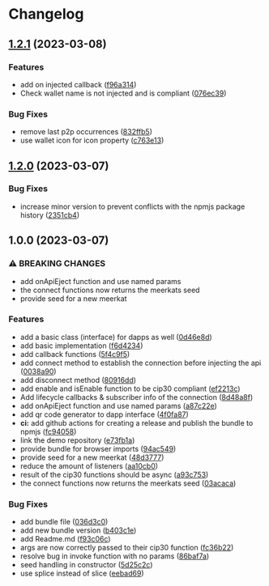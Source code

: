 # Changelog

## [1.2.1](https://github.com/fabianbormann/cardano-peer-connect/compare/v1.2.0...v1.2.1) (2023-03-08)


### Features

* add on injected callback ([f96a314](https://github.com/fabianbormann/cardano-peer-connect/commit/f96a3140c23e2e8afde72d39aaf6172454ea26f9))
* Check wallet name is not injected and is compliant ([076ec39](https://github.com/fabianbormann/cardano-peer-connect/commit/076ec395e36fa6696d97138f574c98c2d5d0d772))


### Bug Fixes

* remove last p2p occurrences ([832ffb5](https://github.com/fabianbormann/cardano-peer-connect/commit/832ffb5aea54c0152db778a03425de8992131121))
* use wallet icon for icon property ([c763e13](https://github.com/fabianbormann/cardano-peer-connect/commit/c763e13609433b5ac79c47ef75fd7d3d08c09119))

## [1.2.0](https://github.com/fabianbormann/cardano-peer-connect/compare/v1.0.0...v1.2.0) (2023-03-07)


### Bug Fixes

* increase minor version to prevent conflicts with the npmjs package history ([2351cb4](https://github.com/fabianbormann/cardano-peer-connect/commit/2351cb47609f48fd9e35902292af08957f927a0e))

## 1.0.0 (2023-03-07)


### ⚠ BREAKING CHANGES

* add onApiEject function and use named params
* the connect functions now returns the meerkats seed
* provide seed for a new meerkat

### Features

* add a basic class (interface) for dapps as well ([0d46e8d](https://github.com/fabianbormann/cardano-peer-connect/commit/0d46e8dfc1fe095921625de38f66a99fa3961a12))
* add basic implementation ([f6d4234](https://github.com/fabianbormann/cardano-peer-connect/commit/f6d423466cc5fc1b5ee17593ba8b5535d9eafc66))
* add callback functions ([5f4c9f5](https://github.com/fabianbormann/cardano-peer-connect/commit/5f4c9f5051ebc937ae61b03cfd68a0ced19f2190))
* add connect method to establish the connection before injecting the api ([0038a90](https://github.com/fabianbormann/cardano-peer-connect/commit/0038a9091b577b4d9e8729e3adc47a5ad1c52f06))
* add disconnect method ([80916dd](https://github.com/fabianbormann/cardano-peer-connect/commit/80916ddf09103617e90833fd8a24107407095850))
* add enable and isEnable function to be cip30 compliant ([ef2213c](https://github.com/fabianbormann/cardano-peer-connect/commit/ef2213c6293ef7e92bc2efeb7d83536bd0ee468d))
* Add lifecycle callbacks & subscriber info of the connection ([8d48a8f](https://github.com/fabianbormann/cardano-peer-connect/commit/8d48a8f869ec54754c7270308844d32b6ab1532a))
* add onApiEject function and use named params ([a87c22e](https://github.com/fabianbormann/cardano-peer-connect/commit/a87c22e3bcba2ae6d3aa53db0475dfd873dba8db))
* add qr code generator to dapp interface ([4f0fa87](https://github.com/fabianbormann/cardano-peer-connect/commit/4f0fa8725cb71679c4365eb73cface7a972d7b15))
* **ci:** add github actions for creating a release and publish the bundle to npmjs ([fc94058](https://github.com/fabianbormann/cardano-peer-connect/commit/fc9405843b8e396b179efd978322f0c6249b2dee))
* link the demo repository ([e73fb1a](https://github.com/fabianbormann/cardano-peer-connect/commit/e73fb1af2095872fc8dbdf0a7c49d42eff853de5))
* provide bundle for browser imports ([94ac549](https://github.com/fabianbormann/cardano-peer-connect/commit/94ac5497327dcb1ca08ee6273225dbce6930343f))
* provide seed for a new meerkat ([48d3777](https://github.com/fabianbormann/cardano-peer-connect/commit/48d37770b36ca0a395d709d7ee08fa47d4dcf7f6))
* reduce the amount of listeners ([aa10cb0](https://github.com/fabianbormann/cardano-peer-connect/commit/aa10cb085a52459541c314c7f0c5b5af88e28d96))
* result of the cip30 functions should be async ([a93c753](https://github.com/fabianbormann/cardano-peer-connect/commit/a93c753c616c370a0d52f1e15c3fd7e0be41f4de))
* the connect functions now returns the meerkats seed ([03acaca](https://github.com/fabianbormann/cardano-peer-connect/commit/03acacaf2d2d9e205e193c09b556d50873bf7133))


### Bug Fixes

* add bundle file ([036d3c0](https://github.com/fabianbormann/cardano-peer-connect/commit/036d3c0a2b996d227151561633fef81699a6059e))
* add new bundle version ([b403c1e](https://github.com/fabianbormann/cardano-peer-connect/commit/b403c1ed90213040342ee4b88bd8e7b2651752ef))
* add Readme.md ([f93c06c](https://github.com/fabianbormann/cardano-peer-connect/commit/f93c06c69d9690471ede68f2c3ddc891d9b9a3e0))
* args are now correctly passed to their cip30 function ([fc36b22](https://github.com/fabianbormann/cardano-peer-connect/commit/fc36b22c3c4d35a0ae058eb2c30b3d6bb24321c1))
* resolve bug in invoke function with no params ([86baf7a](https://github.com/fabianbormann/cardano-peer-connect/commit/86baf7a7e2a9d2dfb336bf05c34933d6b4dd3e49))
* seed handling in constructor ([5d25c2c](https://github.com/fabianbormann/cardano-peer-connect/commit/5d25c2c83681750318b7e12a0ee656393408935c))
* use splice instead of slice ([eebad69](https://github.com/fabianbormann/cardano-peer-connect/commit/eebad698b75d76684ed3c9382045cacbb5be9108))
